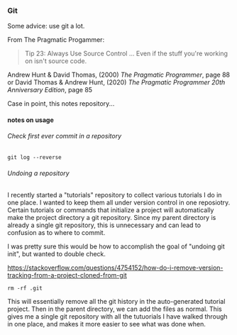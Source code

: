 ### Git

Some advice: use git a lot.

From The Pragmatic Progammer:

> Tip 23: Always Use Source Control
> ...
> Even if the stuff you're working on isn't source code.

Andrew Hunt & David Thomas, (2000) _The Pragmatic Programmer_, page 88
or
David Thomas & Andrew Hunt, (2020) _The Pragmatic Programmer 20th Anniversary Edition_, page 85

Case in point, this notes repository...

#### notes on usage

###### Check first ever commit in a repository

    git log --reverse

###### Undoing a repository

I recently started a "tutorials" repository to collect various tutorials I do
in one place. I wanted to keep them all under version control in one reposiotry.
Certain tutorials or commands that initialize a project will automatically make
the project directory a git repository. Since my parent directory is already a
single git repository, this is unnecessary and can lead to confusion as to
where to commit.

I was pretty sure this would be how to accomplish the goal of "undoing git init",
but wanted to double check.

https://stackoverflow.com/questions/4754152/how-do-i-remove-version-tracking-from-a-project-cloned-from-git

    rm -rf .git

This will essentially remove all the git history in the auto-generated
tutorial project. Then in the parent directory, we can add the files as normal.
This gives me a single git repository with all the tutuorials I have walked
through in one place, and makes it more easier to see what was done when.
